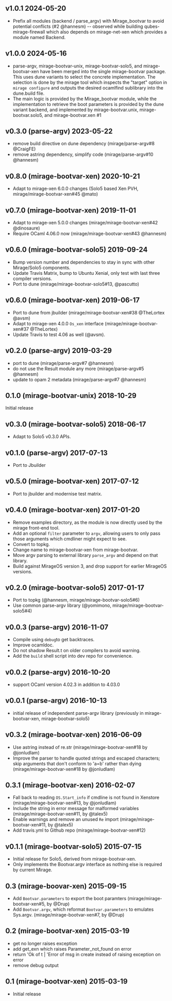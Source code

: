 ## v1.0.1 2024-05-20

* Prefix all modules (backend / parse_argv) with Mirage_bootvar to avoid
  potential conflicts (#2 @hannesm) -- observed while building
  qubes-mirage-firewall which also depends on mirage-net-xen which provides
  a module named Backend.

## v1.0.0 2024-05-16

* parse-argv, mirage-bootvar-unix, mirage-bootvar-solo5, and mirage-bootvar-xen
  have been merged into the single mirage-bootvar package. This uses dune
  variants to select the concrete implementation. The selection is done by
  the mirage tool which inspects the "target" option in `mirage configure`
  and outputs the desired ocamlfind sublibrary into the dune.build file.
* The main logic is provided by the Mirage_bootvar module, while the
  implementation to retrieve the boot parameters is provided by the dune variant
  backend, and implemented by mirage-bootvar.unix, mirage-bootvar.solo5, and
  mirage-bootvar.xen #1

## v0.3.0 (parse-argv) 2023-05-22

* remove build directive on dune dependency (mirage/parse-argv#8 @CraigFE)
* remove astring dependency, simplify code (mirage/parse-argv#10 @hannesm)

## v0.8.0 (mirage-bootvar-xen) 2020-10-21

* Adapt to mirage-xen 6.0.0 changes (Solo5 based Xen PVH, mirage/mirage-bootvar-xen#45 @mato)

## v0.7.0 (mirage-bootvar-xen) 2019-11-01

* Adapt to mirage-xen 5.0.0 changes (mirage/mirage-bootvar-xen#42 @dinosaure)
* Require OCaml 4.06.0 now (mirage/mirage-bootvar-xen#43 @hannesm)

## v0.6.0 (mirage-bootvar-solo5) 2019-09-24

* Bump version number and dependencies to stay in sync with other Mirage/Solo5
  components.
* Update Travis Matrix, bump to Ubuntu Xenial, only test with last three
  compiler versions.
* Port to dune (mirage/mirage-bootvar-solo5#13, @pascutto)

## v0.6.0 (mirage-bootvar-xen) 2019-06-17

* Port to dune from jbuilder (mirage/mirage-bootvar-xen#38 @TheLortex @avsm)
* Adapt to mirage-xen 4.0.0 `Os_xen` interface (mirage/mirage-bootvar-xen#37 @TheLortex)
* Update Travis to test 4.06 as well (@avsm).

## v0.2.0 (parse-argv) 2019-03-29

* port to dune (mirage/parse-argv#7 @hannesm)
* do not use the Result module any more (mirage/parse-argv#5 @hannesm)
* update to opam 2 metadata (mirage/parse-argv#7 @hannesm)

## 0.1.0 (mirage-bootvar-unix) 2018-10-29

Initial release

## v0.3.0 (mirage-bootvar-solo5) 2018-06-17

* Adapt to Solo5 v0.3.0 APIs.

## v0.1.0 (parse-argv) 2017-07-13

* Port to Jbuilder

## v0.5.0 (mirage-bootvar-xen) 2017-07-12

* Port to jbuilder and modernise test matrix.

## v0.4.0 (mirage-bootvar-xen) 2017-01-20

* Remove examples directory, as the module is now directly used by the mirage front-end tool.
* Add an optional `filter` parameter to `argv`, allowing users to only pass those arguments which cmdliner might expect to see.
* Convert to topkg.
* Change name to mirage-bootvar-xen from mirage-bootvar.
* Move argv parsing to external library `parse_argv` and depend on that library.
* Build against MirageOS version 3, and drop support for earlier MirageOS versions.

## v0.2.0 (mirage-bootvar-solo5) 2017-01-17

* Port to topkg (@hannesm, mirage/mirage-bootvar-solo5#6)
* Use common parse-argv library (@yomimono, mirage/mirage-bootvar-solo5#4)

## v0.0.3 (parse-argv) 2016-11-07

* Compile using `debug`to get backtraces.
* Improve ocamldoc.
* Do not shadow Result.t on older compilers to avoid warning.
* Add the `build` shell script into dev repo for convenience.

## v0.0.2 (parse-argv) 2016-10-20

* support OCaml version 4.02.3 in addition to 4.03.0

## v0.0.1 (parse-argv) 2016-10-13

* initial release of independent parse-argv library (previously in mirage-bootvar-xen, mirage-bootvar-solo5)

## v0.3.2 (mirage-bootvar-xen) 2016-06-09

* Use astring instead of re.str (mirage/mirage-bootvar-xen#18 by @jonludlam)
* Improve the parser to handle quoted strings and escaped characters; skip arguments that don't conform to 'a=b' rather than dying (mirage/mirage-bootvar-xen#18 by @jonludlam)

## 0.3.1 (mirage-bootvar-xen) 2016-02-07

* Fall back to reading `OS.Start_info` if cmdline is not found in Xenstore (mirage/mirage-bootvar-xen#13, by @jonludlam)
* Include the string in error message for malformed variables (mirage/mirage-bootvar-xen#11, by @talex5)
* Enable warnings and remove an unused `Re` import (mirage/mirage-bootvar-xen#11, by @talex5)
* Add travis.yml to Github repo (mirage/mirage-bootvar-xen#12)

## v0.1.1 (mirage-bootvar-solo5) 2015-07-15

* Initial release for Solo5, derived from mirage-bootvar-xen.
* Only implements the Bootvar.argv interface as nothing else is required by
  current Mirage.

## 0.3 (mirage-boovar-xen) 2015-09-15

* Add `Bootvar.parameters` to export the boot paramters (mirage/mirage-bootvar-xen#5, by @Drup)
* Add `Bootvar.argv`, which reformat `Bootvar.parameters` to emulates
  Sys.argv. (mirage/mirage-bootvar-xen#7, by @Drup)

## 0.2 (mirage-bootvar-xen) 2015-03-19

* get no longer raises exception
* add get_exn which raises Parameter_not_found on error
* return 'Ok of t | 'Error of msg in create instead of raising exception on error
* remove debug output

## 0.1 (mirage-bootvar-xen) 2015-03-19

* Initial release
